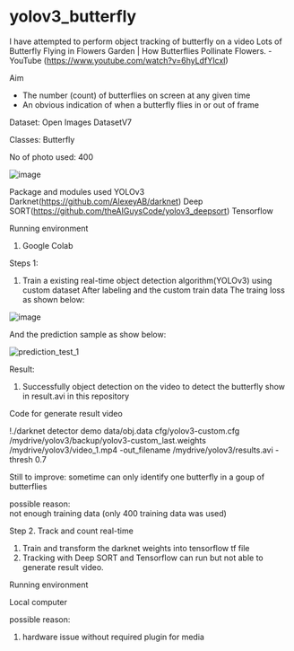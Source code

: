 # yolov3_butterfly

I have attempted to perform object tracking of butterfly on a video 
Lots of Butterfly Flying in Flowers Garden | How Butterflies Pollinate Flowers. - YouTube
(https://www.youtube.com/watch?v=6hyLdfYIcxI) 

Aim
- The number (count) of butterflies on screen at any given time
- An obvious indication of when a butterfly flies in or out of frame

Dataset:
Open Images DatasetV7 

Classes:
Butterfly

No of photo used:
400

![image](https://user-images.githubusercontent.com/33034362/226266416-1a2b375d-736e-49bf-a315-e817460e81d1.png)


Package and modules used
YOLOv3
Darknet(https://github.com/AlexeyAB/darknet)
Deep SORT(https://github.com/theAIGuysCode/yolov3_deepsort) 
Tensorflow

Running environment
1. Google Colab


Steps 1:
1. Train a existing real-time object detection algorithm(YOLOv3) using custom dataset
After labeling and the custom train data 
The traing loss as shown below:

![image](https://user-images.githubusercontent.com/33034362/226270792-3609a560-9feb-4a03-b925-c76e113f2f73.png)


And the prediction sample as show below:

![prediction_test_1](https://user-images.githubusercontent.com/33034362/226271331-537b266a-46e9-4c65-bdde-39cddb910ff7.png)






Result:
1. Successfully object detection on the video to detect the butterfly show in result.avi in this repository

Code for generate result video

!./darknet detector demo data/obj.data cfg/yolov3-custom.cfg /mydrive/yolov3/backup/yolov3-custom_last.weights /mydrive/yolov3/video_1.mp4 -out_filename /mydrive/yolov3/results.avi -thresh 0.7


Still to improve:
sometime can only identify one butterfly in a goup of butterflies

possible reason:  
not enough training data (only 400 training data was used)

Step 2. Track and count real-time 
1. Train and transform the darknet weights into tensorflow tf file
2. Tracking with Deep SORT and Tensorflow can run but not able to generate result video. 

Running environment

Local computer

possible reason:
1. hardware issue without required plugin for media












